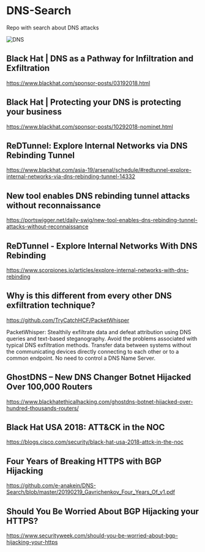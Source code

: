 # DNS-Search
Repo with search about DNS attacks

![DNS](https://www.blackhat.com/images/page-graphics-17/logo.png)


## Black Hat | DNS as a Pathway for Infiltration and Exfiltration

https://www.blackhat.com/sponsor-posts/03192018.html

## Black Hat | Protecting your DNS is protecting your business

https://www.blackhat.com/sponsor-posts/10292018-nominet.html

## ReDTunnel: Explore Internal Networks via DNS Rebinding Tunnel

https://www.blackhat.com/asia-19/arsenal/schedule/#redtunnel-explore-internal-networks-via-dns-rebinding-tunnel-14332

## New tool enables DNS rebinding tunnel attacks without reconnaissance

https://portswigger.net/daily-swig/new-tool-enables-dns-rebinding-tunnel-attacks-without-reconnaissance

## ReDTunnel - Explore Internal Networks With DNS Rebinding

https://www.scorpiones.io/articles/explore-internal-networks-with-dns-rebinding

## Why is this different from every other DNS exfiltration technique?

https://github.com/TryCatchHCF/PacketWhisper

PacketWhisper: Stealthily exfiltrate data and defeat attribution using DNS queries and text-based steganography. Avoid the problems      associated with typical DNS exfiltration methods. Transfer data between systems without the communicating devices directly connecting to    each other or to a common endpoint. No need to control a DNS Name Server.

## GhostDNS – New DNS Changer Botnet Hijacked Over 100,000 Routers

https://www.blackhatethicalhacking.com/ghostdns-botnet-hijacked-over-hundred-thousands-routers/

## Black Hat USA 2018: ATT&CK in the NOC

https://blogs.cisco.com/security/black-hat-usa-2018-attck-in-the-noc

## Four Years of Breaking HTTPS with BGP Hijacking

https://github.com/e-anakein/DNS-Search/blob/master/20190219_Gavrichenkov_Four_Years_Of_v1.pdf

## Should You Be Worried About BGP Hijacking your HTTPS?

https://www.securityweek.com/should-you-be-worried-about-bgp-hijacking-your-https

## 

